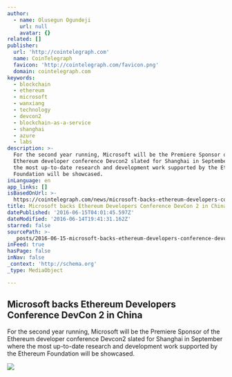 ```yaml
---
author:
  - name: Olusegun Ogundeji
    url: null
    avatar: {}
related: []
publisher:
  url: 'http://cointelegraph.com'
  name: CoinTelegraph
  favicon: 'http://cointelegraph.com/favicon.png'
  domain: cointelegraph.com
keywords:
  - blockchain
  - ethereum
  - microsoft
  - wanxiang
  - technology
  - devcon2
  - blockchain-as-a-service
  - shanghai
  - azure
  - labs
description: >-
  For the second year running, Microsoft will be the Premiere Sponsor of the
  Ethereum developer conference Devcon2 slated for Shanghai in September where
  the most up-to-date research and development work supported by the Ethereum
  Foundation will be showcased.
inLanguage: en
app_links: []
isBasedOnUrl: >-
  https://cointelegraph.com/news/microsoft-backs-ethereum-developers-conference-devcon-2-in-china
title: Microsoft backs Ethereum Developers Conference DevCon 2 in China
datePublished: '2016-06-15T04:01:45.597Z'
dateModified: '2016-06-14T19:41:31.162Z'
starred: false
sourcePath: >-
  _posts/2016-06-15-microsoft-backs-ethereum-developers-conference-devcon-2-in-c.md
inFeed: true
hasPage: false
inNav: false
_context: 'http://schema.org'
_type: MediaObject

---
```

<article style=""><h1>Microsoft backs Ethereum Developers Conference DevCon 2 in China</h1><p>For the second year running, Microsoft will be the Premiere Sponsor of the Ethereum developer conference Devcon2 slated for Shanghai in September where the most up-to-date research and development work supported by the Ethereum Foundation will be showcased.</p><img src="http://cointelegraph.com/images/725_aHR0cDovL2NvaW50ZWxlZ3JhcGguY29tL3N0b3JhZ2UvdXBsb2Fkcy92aWV3LzFkZmU5NTFmOTFiMzE0ODBmNWM4MTc1MzhiYjJjMDg1LnBuZw==.jpg" /></article>
